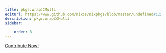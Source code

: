 ```yaml
---
title: pkgs.wrapCCMulti
editUrl: https://www.github.com/nixos/nixpkgs/blob/master/undefined#L15860C17
description: pkgs.wrapCCMulti
sidebar:

    order: 8
---
```


<a href="https://www.github.com/nixos/nixpkgs/blob/master/undefined#L15860C17">Contribute Now!</a>



